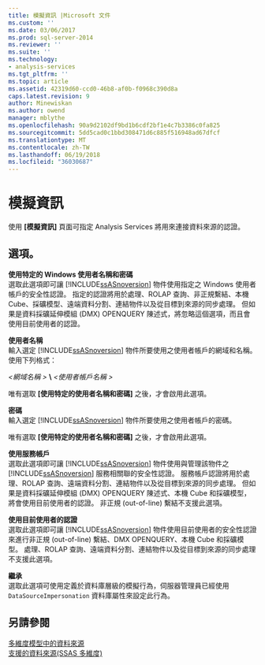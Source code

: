 ```yaml
---
title: 模擬資訊 |Microsoft 文件
ms.custom: ''
ms.date: 03/06/2017
ms.prod: sql-server-2014
ms.reviewer: ''
ms.suite: ''
ms.technology:
- analysis-services
ms.tgt_pltfrm: ''
ms.topic: article
ms.assetid: 42319d60-ccd0-46b8-af0b-f0968c390d8a
caps.latest.revision: 9
author: Minewiskan
ms.author: owend
manager: mblythe
ms.openlocfilehash: 90a9d2102df9bd1b6cdf2bf1e4c7b3386c0fa825
ms.sourcegitcommit: 5dd5cad0c1bbd308471d6c885f516948ad67dfcf
ms.translationtype: MT
ms.contentlocale: zh-TW
ms.lasthandoff: 06/19/2018
ms.locfileid: "36030687"
---
```

# <a name="impersonation-information"></a>模擬資訊
  使用 **[模擬資訊]** 頁面可指定 Analysis Services 將用來連接資料來源的認證。  
  
## <a name="options"></a>選項。  
 **使用特定的 Windows 使用者名稱和密碼**  
 選取此選項即可讓 [!INCLUDE[ssASnoversion](../includes/ssasnoversion-md.md)] 物件使用指定之 Windows 使用者帳戶的安全性認證。 指定的認證將用於處理、ROLAP 查詢、非正規繫結、本機 Cube、採礦模型、遠端資料分割、連結物件以及從目標到來源的同步處理。 但如果是資料採礦延伸模組 (DMX) OPENQUERY 陳述式，將忽略這個選項，而且會使用目前使用者的認證。  
  
 **使用者名稱**  
 輸入選定 [!INCLUDE[ssASnoversion](../includes/ssasnoversion-md.md)] 物件所要使用之使用者帳戶的網域和名稱。 使用下列格式：  
  
 *\<網域名稱 >* **\\** *\<使用者帳戶名稱 >*  
  
 唯有選取 **[使用特定的使用者名稱和密碼]** 之後，才會啟用此選項。  
  
 **密碼**  
 輸入選定 [!INCLUDE[ssASnoversion](../includes/ssasnoversion-md.md)] 物件所要使用之使用者帳戶的密碼。  
  
 唯有選取 **[使用特定的使用者名稱和密碼]** 之後，才會啟用此選項。  
  
 **使用服務帳戶**  
 選取此選項即可讓 [!INCLUDE[ssASnoversion](../includes/ssasnoversion-md.md)] 物件使用與管理該物件之 [!INCLUDE[ssASnoversion](../includes/ssasnoversion-md.md)] 服務相關聯的安全性認證。 服務帳戶認證將用於處理、ROLAP 查詢、遠端資料分割、連結物件以及從目標到來源的同步處理。 但如果是資料採礦延伸模組 (DMX) OPENQUERY 陳述式、本機 Cube 和採礦模型，將會使用目前使用者的認證。 非正規 (out-of-line) 繫結不支援此選項。  
  
 **使用目前使用者的認證**  
 選取此選項即可讓 [!INCLUDE[ssASnoversion](../includes/ssasnoversion-md.md)] 物件使用目前使用者的安全性認證來進行非正規 (out-of-line) 繫結、DMX OPENQUERY、本機 Cube 和採礦模型。 處理、ROLAP 查詢、遠端資料分割、連結物件以及從目標到來源的同步處理不支援此選項。  
  
 **繼承**  
 選取此選項可使用定義於資料庫層級的模擬行為，伺服器管理員已經使用 `DataSourceImpersonation` 資料庫屬性來設定此行為。  
  
## <a name="see-also"></a>另請參閱  
 [多維度模型中的資料來源](multidimensional-models/data-sources-in-multidimensional-models.md)   
 [支援的資料來源&#40;SSAS 多維度&#41;](multidimensional-models/supported-data-sources-ssas-multidimensional.md)  
  
  